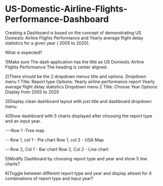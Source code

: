 # US-Domestic-Airline-Flights-Performance-Dashboard
Creating a Dashboard is based on the concept of demonstrating US Domestic Airline Flights Performance and Yearly average flight delay statistics for a given year ( 2005 to 2020).         

What is expected? 

1)Make sure
The dash application has the title as US Domestic Airline Flights Performance
The heading is center aligned.

2)There  should be the 2 dropdown menus title and options. Dropdown menu 1 Title: Report type Options: Yearly airline performance report Yearly average flight delay statistics Dropdown menu 2 Title: Choose Year Options: Display from 2005 to 2020

3)Display clean dashboard layout with just title and dashboard dropdown menu.

4)Show dashboard with 5 charts displayed after choosing the report type and an input year. 

---Row 1 -Tree map

-- Row 1, col 1 - Pie chart Row 1, col 2 - USA Map

-- Row 2, Col 1 - Bar chart Row 2, Col 2 - Line chart

5)Modify Dashboard by choosing report type and year and show 5 line charts?

6)Toggle between different report type and year and display atleast for 4 combinations of report type and input year?

